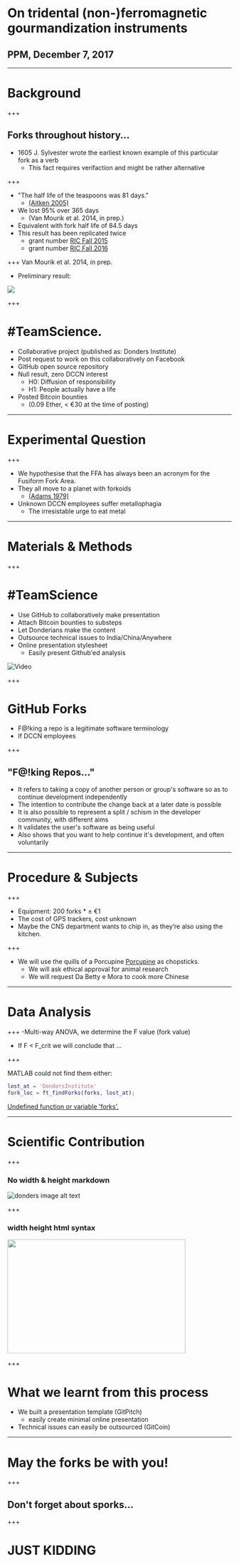 # On tridental (non-)ferromagnetic gourmandization instruments
## PPM, December 7, 2017

---

# Background

+++

## Forks throughout history...
- 1605 J. Sylvester wrote the earliest known example of this particular fork as a verb
  - This fact requires verifaction and might be rather alternative

+++

- "The half life of the teaspoons was 81 days." 
  - [(Aitken 2005)](https://doi.org/10.1136/bmj.331.7531.1498)
- We lost 95% over 365 days 
  - (Van Mourik et al. 2014, in prep.) 
- Equivalent with fork half life of 84.5 days
- This result has been replicated twice
  - grant number [RIC Fall 2015](https://docs.google.com/document/d/15jg1YHpHG_-xchWnq9zHXQoU33K2eqEI97rbhe0TdVI) 
  - grant number [RIC Fall 2016](https://docs.google.com/document/d/1JwDWR4ktyRerZ78i_v9WBSoHi2pvvsan2ejlBvIaXpU)

+++
Van Mourik et al. 2014, in prep.
- Preliminary result:

![](https://raw.githubusercontent.com/TimVanMourik/ForkPPM/master/images/ForkFace.png)

+++

# #TeamScience.

- Collaborative project (published as: Donders Institute)
- Post request to work on this collaboratively on Facebook
- GitHub open source repository
- Null result, zero DCCN interest
  - H0: Diffusion of responsibility
  - H1: People actually have a life
- Posted Bitcoin bounties 
  - (0.09 Ether, < €30 at the time of posting)

---

# Experimental Question
+++
- We hypothesise that the FFA has always been an acronym for the Fusiform Fork Area.
- They all move to a planet with forkoids
  - [(Adams 1979)](https://en.wikipedia.org/wiki/The_Hitchhiker%27s_Guide_to_the_Galaxy)
- Unknown DCCN employees suffer metallophagia
  - The irresistable urge to eat metal

---

# Materials & Methods

+++
# #TeamScience

- Use GitHub to collaboratively make presentation
- Attach Bitcoin bounties to substeps
- Let Donderians make the content
- Outsource technical issues to India/China/Anywhere
- Online presentation stylesheet
  - Easily present Github'ed analysis

![Video](https://www.youtube.com/embed/MaGSG7Lselk?start=6)

+++

# GitHub Forks

- F@!king a repo is a legitimate software terminology
- If DCCN employees 

+++

## "F@!king Repos..."
- It refers to taking a copy of another person or group's software so as to continue development independently
- The intention to contribute the change back at a later date is possible
- It is also possible to represent a split / schism in the developer community, with different aims
- It validates the user's software as being useful
- Also shows that you want to help continue it's development, and often voluntarily

---

# Procedure & Subjects

+++

- Equipment: 200 forks * ± €1
- The cost of GPS trackers, cost unknown
- Maybe the CNS department wants to chip in, as they’re also using the kitchen.

+++

- We will use the quills of a Porcupine [Porcupine](https://timvanmourik.github.io/Porcupine) as chopsticks. 
  - We will ask ethical approval for animal research 
  - We will request Da Betty e Mora to cook more Chinese

---

# Data Analysis

+++
-Multi-way ANOVA, we determine the F value (fork value)
  - If F < F_crit we will conclude that ...

+++

MATLAB could not find them either:
```MATLAB
lost_at = 'DondersInstitute'
fork_loc = ft_findForks(forks, lost_at);
```
[Undefined function or variable 'forks'.]()

---
# Scientific Contribution

+++
### No width & height markdown
![donders image alt text](http://www.ru.nl/publish/pages/796445/from_molecule_to_population_fw.png)

+++
### width height html syntax
<img alt-text="molecule to population" src='http://www.ru.nl/publish/pages/796445/from_molecule_to_population_fw.png' width=400 height=256/>

+++

# What we learnt from this process
- We built a presentation template (GitPitch)
  - easily create minimal online presentation
- Technical issues can easily be outsourced (GitCoin)

---

# May the forks be with you!


+++

## Don't forget about sporks...

+++

# JUST KIDDING
